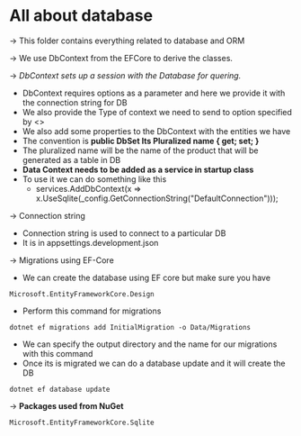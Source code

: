 # All about database #

-> This folder contains everything related to database and ORM

-> We use DbContext from the EFCore to derive the classes.

-> *DbContext sets up a session with the Database for quering.*
 - DbContext requires options as a parameter and here we provide it with the connection string for DB
 - We also provide the Type of context we need to send to option specified by <>
 - We also add some properties to the DbContext with the entities we have
 - The convention is **public DbSet<Entity> Its Pluralized name { get; set; }**
 - The pluralized name will be the name of the product that will be generated as a table in DB
 - **Data Context needs to be added as a service in startup class**
 - To use it we can do something like this
    - services.AddDbContext<StoreContext>(x => 
                x.UseSqlite(_config.GetConnectionString("DefaultConnection")));

-> Connection string
 - Connection string is used to connect to a particular DB
 - It is in appsettings.development.json

-> Migrations using EF-Core
 - We can create the database using EF core but make sure you have
 ```
 Microsoft.EntityFrameworkCore.Design
 ```
 - Perform this command for migrations
 ```
 dotnet ef migrations add InitialMigration -o Data/Migrations
 ```
 - We can specify the output directory and the name for our migrations with this command
 - Once its is migrated we can do a database update and it will create the DB
 ```
 dotnet ef database update
 ```
 




-> **Packages used from NuGet**
```
Microsoft.EntityFrameworkCore.Sqlite